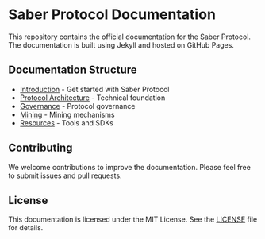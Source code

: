 # Saber Protocol Documentation

This repository contains the official documentation for the Saber Protocol. The documentation is built using Jekyll and hosted on GitHub Pages.

## Documentation Structure

- [Introduction](01-introduction/01-overview.md) - Get started with Saber Protocol
- [Protocol Architecture](02-protocol/01-architecture.md) - Technical foundation
- [Governance](04-governance/01-overview.md) - Protocol governance
- [Mining](05-mining/01-quarry-protocol.md) - Mining mechanisms
- [Resources](06-resources/01-tools-and-sdks.md) - Tools and SDKs

## Contributing

We welcome contributions to improve the documentation. Please feel free to submit issues and pull requests.

## License

This documentation is licensed under the MIT License. See the [LICENSE](LICENSE) file for details.